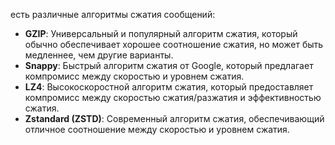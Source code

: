 есть различные алгоритмы сжатия сообщений:
- **GZIP**: Универсальный и популярный алгоритм сжатия, который обычно обеспечивает хорошее соотношение сжатия, но может быть медленнее, чем другие варианты.
- **Snappy**: Быстрый алгоритм сжатия от Google, который предлагает компромисс между скоростью и уровнем сжатия.
- **LZ4**: Высокоскоростной алгоритм сжатия, который предоставляет компромисс между скоростью сжатия/разжатия и эффективностью сжатия.
- **Zstandard (ZSTD)**: Современный алгоритм сжатия, обеспечивающий отличное соотношение между скоростью и уровнем сжатия.